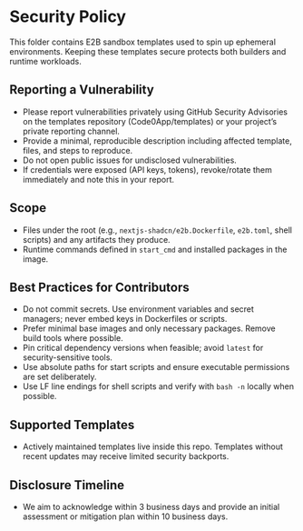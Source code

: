 # Security Policy

This folder contains E2B sandbox templates used to spin up ephemeral environments. Keeping these templates secure protects both builders and runtime workloads.

## Reporting a Vulnerability
- Please report vulnerabilities privately using GitHub Security Advisories on the templates repository (Code0App/templates) or your project’s private reporting channel.
- Provide a minimal, reproducible description including affected template, files, and steps to reproduce.
- Do not open public issues for undisclosed vulnerabilities.
- If credentials were exposed (API keys, tokens), revoke/rotate them immediately and note this in your report.

## Scope
- Files under the root (e.g., `nextjs-shadcn/e2b.Dockerfile`, `e2b.toml`, shell scripts) and any artifacts they produce.
- Runtime commands defined in `start_cmd` and installed packages in the image.

## Best Practices for Contributors
- Do not commit secrets. Use environment variables and secret managers; never embed keys in Dockerfiles or scripts.
- Prefer minimal base images and only necessary packages. Remove build tools where possible.
- Pin critical dependency versions when feasible; avoid `latest` for security-sensitive tools.
- Use absolute paths for start scripts and ensure executable permissions are set deliberately.
- Use LF line endings for shell scripts and verify with `bash -n` locally when possible.

## Supported Templates
- Actively maintained templates live inside this repo. Templates without recent updates may receive limited security backports.

## Disclosure Timeline
- We aim to acknowledge within 3 business days and provide an initial assessment or mitigation plan within 10 business days.
